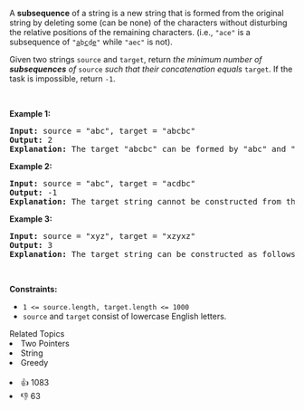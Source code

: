 <p>A <strong>subsequence</strong> of a string is a new string that is formed from the original string by deleting some (can be none) of the characters without disturbing the relative positions of the remaining characters. (i.e., <code>"ace"</code> is a subsequence of <code>"<u>a</u>b<u>c</u>d<u>e</u>"</code> while <code>"aec"</code> is not).</p>

<p>Given two strings <code>source</code> and <code>target</code>, return <em>the minimum number of <strong>subsequences</strong> of </em><code>source</code><em> such that their concatenation equals </em><code>target</code>. If the task is impossible, return <code>-1</code>.</p>

<p>&nbsp;</p> 
<p><strong class="example">Example 1:</strong></p>

<pre>
<strong>Input:</strong> source = "abc", target = "abcbc"
<strong>Output:</strong> 2
<strong>Explanation:</strong> The target "abcbc" can be formed by "abc" and "bc", which are subsequences of source "abc".
</pre>

<p><strong class="example">Example 2:</strong></p>

<pre>
<strong>Input:</strong> source = "abc", target = "acdbc"
<strong>Output:</strong> -1
<strong>Explanation:</strong> The target string cannot be constructed from the subsequences of source string due to the character "d" in target string.
</pre>

<p><strong class="example">Example 3:</strong></p>

<pre>
<strong>Input:</strong> source = "xyz", target = "xzyxz"
<strong>Output:</strong> 3
<strong>Explanation:</strong> The target string can be constructed as follows "xz" + "y" + "xz".
</pre>

<p>&nbsp;</p> 
<p><strong>Constraints:</strong></p>

<ul> 
 <li><code>1 &lt;= source.length, target.length &lt;= 1000</code></li> 
 <li><code>source</code> and <code>target</code> consist of lowercase English letters.</li> 
</ul>

<div><div>Related Topics</div><div><li>Two Pointers</li><li>String</li><li>Greedy</li></div></div><br><div><li>👍 1083</li><li>👎 63</li></div>